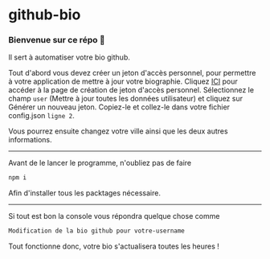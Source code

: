 # github-bio

### Bienvenue sur ce répo 👋

Il sert à automatiser votre bio github.

Tout d'abord vous devez créer un jeton d'accès personnel, pour permettre à votre application de mettre à jour votre biographie. Cliquez [ICI](https://github.com/settings/tokens/new) pour accéder à la page de création de jeton d'accès personnel. Sélectionnez le champ `user` (Mettre à jour toutes les données utilisateur) et cliquez sur Générer un nouveau jeton. Copiez-le et collez-le dans votre fichier config.json `ligne 2`.

Vous pourrez ensuite changez votre ville ainsi que les deux autres informations.

<hr />

Avant de le lancer le programme, n'oubliez pas de faire
```Css
npm i
```
Afin d'installer tous les packtages nécessaire.

<hr />

Si tout est bon la console vous répondra quelque chose comme
```Css
Modification de la bio github pour votre-username
```
Tout fonctionne donc, votre bio s'actualisera toutes les heures !
